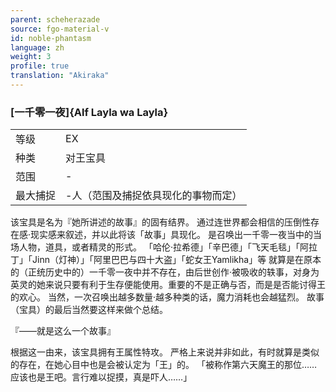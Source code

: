 ```yaml
---
parent: scheherazade
source: fgo-material-v
id: noble-phantasm
language: zh
weight: 3
profile: true
translation: "Akiraka"
---
```


### [一千零一夜]{Alf Layla wa Layla}

<table>
  <tr><td>等级</td><td>EX</td></tr>
  <tr><td>种类</td><td>对王宝具</td></tr>
  <tr><td>范围</td><td>-</td></tr>
  <tr><td>最大捕捉</td><td>-人（范围及捕捉依具现化的事物而定）</td></tr>
</table>

该宝具是名为『她所讲述的故事』的固有结界。
通过连世界都会相信的压倒性存在感·现实感来叙述，并以此将该「故事」具现化。
是召唤出一千零一夜当中的当场人物，道具，或者精灵的形式。
「哈伦·拉希德」「辛巴德」「飞天毛毯」「阿拉丁」「Jinn（灯神）」「阿里巴巴与四十大盗」「蛇女王Yamlikha」等
就算是在原本的（正统历史中的）一千零一夜中并不存在，由后世创作·被吸收的轶事，对身为英灵的她来说只要有利于生存便能使用。重要的不是正确与否，而是是否能讨得王的欢心。
当然，一次召唤出越多数量·越多种类的话，魔力消耗也会越猛烈。
故事（宝具）的最后当然要这样来做个总结。

『——就是这么一个故事』

根据这一由来，该宝具拥有王属性特攻。
严格上来说并非如此，有时就算是类似的存在，在她心目中也是会被认定为「王」的。
「被称作第六天魔王的那位……应该也是王吧。言行难以捉摸，真是吓人……」
